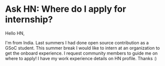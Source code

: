 # Ask HN: Where do I apply for internship?

Hello HN,<p>I&#x27;m from India. Last summers I had done open source contribution as a GSoC student. This summer break I would like to intern at an organization to get the onboard experience. 
I request community members to guide me on where to apply!
I have my work experience details on HN profile. 
Thanks :)
